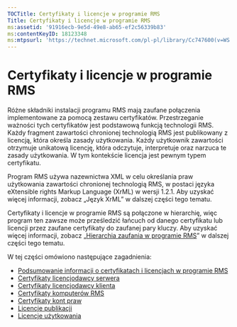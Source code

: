```yaml
---
TOCTitle: Certyfikaty i licencje w programie RMS
Title: Certyfikaty i licencje w programie RMS
ms:assetid: '91916ecb-9e5d-49e8-ab65-ef2c56339b83'
ms:contentKeyID: 18123348
ms:mtpsurl: 'https://technet.microsoft.com/pl-pl/library/Cc747600(v=WS.10)'
---
```


Certyfikaty i licencje w programie RMS
======================================

Różne składniki instalacji programu RMS mają zaufane połączenia implementowane za pomocą zestawu certyfikatów. Przestrzeganie ważności tych certyfikatów jest podstawową funkcją technologii RMS. Każdy fragment zawartości chronionej technologią RMS jest publikowany z licencją, która określa zasady użytkowania. Każdy użytkownik zawartości otrzymuje unikatową licencję, która odczytuje, interpretuje oraz narzuca te zasady użytkowania. W tym kontekście licencja jest pewnym typem certyfikatu.

Program RMS używa nazewnictwa XML w celu określania praw użytkowania zawartości chronionej technologią RMS, w postaci języka eXtensible rights Markup Language (XrML) w wersji 1.2.1. Aby uzyskać więcej informacji, zobacz „Język XrML” w dalszej części tego tematu.

Certyfikaty i licencje w programie RMS są połączone w hierarchię, więc program ten zawsze może prześledzić łańcuch od danego certyfikatu lub licencji przez zaufane certyfikaty do zaufanej pary kluczy. Aby uzyskać więcej informacji, zobacz „[Hierarchia zaufania w programie RMS](https://technet.microsoft.com/2d44182f-a653-4383-aba1-dade53f7cf9a)” w dalszej części tego tematu.

W tej części omówiono następujące zagadnienia:

-   [Podsumowanie informacji o certyfikatach i licencjach w programie RMS](https://technet.microsoft.com/637ccfca-318e-4346-85b5-0945b058fb9c)
-   [Certyfikaty licencjodawcy serwera](https://technet.microsoft.com/0b35fbcd-25a9-4587-898d-9a30fd1d3c5b)
-   [Certyfikaty licencjodawcy klienta](https://technet.microsoft.com/bfb36387-3e15-4cde-8b8f-482219569a64)
-   [Certyfikaty komputerów RMS](https://technet.microsoft.com/1841d53e-d01b-47c3-9d43-3805ceefed5a)
-   [Certyfikaty kont praw](https://technet.microsoft.com/2ff315cc-211d-4e6e-85e8-56867c2abd94)
-   [Licencje publikacji](https://technet.microsoft.com/187228fc-370b-4e23-a53a-21bb296b84a1)
-   [Licencje użytkowania](https://technet.microsoft.com/6e609db3-49b3-4cac-a34c-8a96da627067)
